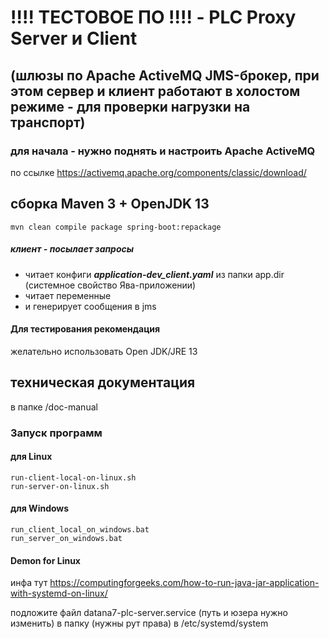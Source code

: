 # !!!! ТЕСТОВОЕ ПО !!!! - PLC Proxy Server и Client 
****(шлюзы по Apache ActiveMQ JMS-брокер, при этом сервер и клиент работают**** 
****в холостом режиме - для проверки нагрузки на транспорт)****
---

### для начала - нужно поднять и настроить Apache ActiveMQ
по ссылке https://activemq.apache.org/components/classic/download/

## сборка Maven 3 + OpenJDK 13
```
mvn clean compile package spring-boot:repackage 
```
##### клиент - посылает запросы
* читает конфиги ***application-dev_client.yaml*** из папки app.dir (системное свойство Ява-приложении)
* читает переменные
* и генерирует сообщения в jms
        
#### Для тестирования рекомендация
желательно использовать Open JDK/JRE 13
    
## техническая документация 
в папке <this project>/doc-manual

### Запуск программ
#### для Linux
```
run-client-local-on-linux.sh
run-server-on-linux.sh
```

#### для Windows
```
run_client_local_on_windows.bat
run_server_on_windows.bat
```

#### Demon for Linux
инфа тут 
https://computingforgeeks.com/how-to-run-java-jar-application-with-systemd-on-linux/

подложите файл datana7-plc-server.service (путь и юзера нужно изменить) в папку (нужны рут права)
в /etc/systemd/system
